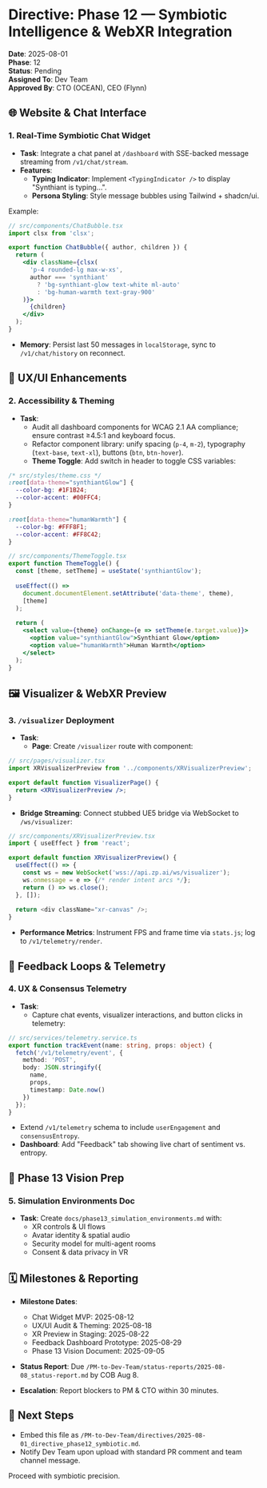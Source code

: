 # Directive: Phase 12 — Symbiotic Intelligence & WebXR Integration

**Date**: 2025-08-01  
**Phase**: 12  
**Status**: Pending  
**Assigned To**: Dev Team  
**Approved By**: CTO (OCEAN), CEO (Flynn)

## 🌐 Website & Chat Interface

### 1. Real-Time Symbiotic Chat Widget
- **Task**: Integrate a chat panel at `/dashboard` with SSE-backed message streaming from `/v1/chat/stream`.
- **Features**:
  - **Typing Indicator**: Implement `<TypingIndicator />` to display "Synthiant is typing…".
  - **Persona Styling**: Style message bubbles using Tailwind + shadcn/ui.

Example:
```jsx
// src/components/ChatBubble.tsx
import clsx from 'clsx';

export function ChatBubble({ author, children }) {
  return (
    <div className={clsx(
      'p-4 rounded-lg max-w-xs',
      author === 'synthiant' 
        ? 'bg-synthiant-glow text-white ml-auto' 
        : 'bg-human-warmth text-gray-900'
    )}>
      {children}
    </div>
  );
}
```

  - **Memory**: Persist last 50 messages in `localStorage`, sync to `/v1/chat/history` on reconnect.

## 💠 UX/UI Enhancements

### 2. Accessibility & Theming
- **Task**:
  - Audit all dashboard components for WCAG 2.1 AA compliance; ensure contrast ≥4.5:1 and keyboard focus.
  - Refactor component library: unify spacing (`p-4`, `m-2`), typography (`text-base`, `text-xl`), buttons (`btn`, `btn-hover`).
  - **Theme Toggle**: Add switch in header to toggle CSS variables:

```css
/* src/styles/theme.css */
:root[data-theme="synthiantGlow"] {
  --color-bg: #1F1B24;
  --color-accent: #00FFC4;
}

:root[data-theme="humanWarmth"] {
  --color-bg: #FFF8F1;
  --color-accent: #FF8C42;
}
```

```jsx
// src/components/ThemeToggle.tsx
export function ThemeToggle() {
  const [theme, setTheme] = useState('synthiantGlow');
  
  useEffect(() => 
    document.documentElement.setAttribute('data-theme', theme), 
    [theme]
  );
  
  return (
    <select value={theme} onChange={e => setTheme(e.target.value)}>
      <option value="synthiantGlow">Synthiant Glow</option>
      <option value="humanWarmth">Human Warmth</option>
    </select>
  );
}
```

## 🖼 Visualizer & WebXR Preview

### 3. `/visualizer` Deployment
- **Task**:
  - **Page**: Create `/visualizer` route with component:

```jsx
// src/pages/visualizer.tsx
import XRVisualizerPreview from '../components/XRVisualizerPreview';

export default function VisualizerPage() {
  return <XRVisualizerPreview />;
}
```

  - **Bridge Streaming**: Connect stubbed UE5 bridge via WebSocket to `/ws/visualizer`:

```typescript
// src/components/XRVisualizerPreview.tsx
import { useEffect } from 'react';

export default function XRVisualizerPreview() {
  useEffect(() => {
    const ws = new WebSocket('wss://api.zp.ai/ws/visualizer');
    ws.onmessage = e => {/* render intent arcs */};
    return () => ws.close();
  }, []);
  
  return <div className="xr-canvas" />;
}
```

  - **Performance Metrics**: Instrument FPS and frame time via `stats.js`; log to `/v1/telemetry/render`.

## 🔄 Feedback Loops & Telemetry

### 4. UX & Consensus Telemetry
- **Task**:
  - Capture chat events, visualizer interactions, and button clicks in telemetry:

```typescript
// src/services/telemetry.service.ts
export function trackEvent(name: string, props: object) {
  fetch('/v1/telemetry/event', {
    method: 'POST',
    body: JSON.stringify({
      name,
      props,
      timestamp: Date.now()
    })
  });
}
```

  - Extend `/v1/telemetry` schema to include `userEngagement` and `consensusEntropy`.
  - **Dashboard**: Add "Feedback" tab showing live chart of sentiment vs. entropy.

## 🚀 Phase 13 Vision Prep

### 5. Simulation Environments Doc
- **Task**: Create `docs/phase13_simulation_environments.md` with:
  - XR controls & UI flows
  - Avatar identity & spatial audio
  - Security model for multi-agent rooms
  - Consent & data privacy in VR

## 🗓 Milestones & Reporting

- **Milestone Dates**:
  - Chat Widget MVP: 2025-08-12
  - UX/UI Audit & Theming: 2025-08-18
  - XR Preview in Staging: 2025-08-22
  - Feedback Dashboard Prototype: 2025-08-29
  - Phase 13 Vision Document: 2025-09-05

- **Status Report**: Due `/PM-to-Dev-Team/status-reports/2025-08-08_status-report.md` by COB Aug 8.
- **Escalation**: Report blockers to PM & CTO within 30 minutes.

## 📌 Next Steps

- Embed this file as `/PM-to-Dev-Team/directives/2025-08-01_directive_phase12_symbiotic.md`.
- Notify Dev Team upon upload with standard PR comment and team channel message.

Proceed with symbiotic precision.
